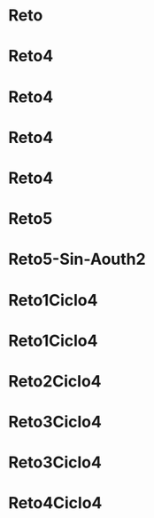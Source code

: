 # Reto
# Reto4
# Reto4
# Reto4
# Reto4
# Reto5
# Reto5-Sin-Aouth2
# Reto1Ciclo4
# Reto1Ciclo4
# Reto2Ciclo4
# Reto3Ciclo4
# Reto3Ciclo4
# Reto4Ciclo4
